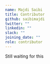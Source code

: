 ```yaml
---
name: Majdi Saibi
title: Contributor
github: saibimajdi
twitter: ""
linkedin: ""
slack: ""
joining_date: ""
role: contributor
---
```


Still waiting for this
